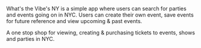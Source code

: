 What's the Vibe's NY is a simple app where users can search for parties and events going on in NYC. Users can create their own event, save events for future reference and view upcoming & past events. 

A one stop shop for viewing, creating & purchasing tickets to events, shows and parties in NYC.

